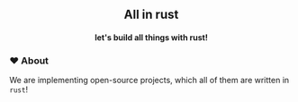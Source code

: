<h2 align="center">All in rust</h2>
<h4 align="center">let's build all things with rust!</h4>

### ❤️ About
We are implementing open-source projects, which all of them are written in `rust`!